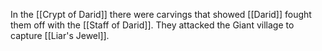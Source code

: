 In the [[Crypt of Darid]] there were carvings that showed [[Darid]] fought them off with the [[Staff of Darid]]. They attacked the Giant village to capture [[Liar's Jewel]]. 